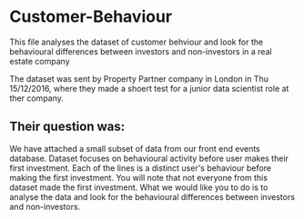 # Customer-Behaviour

This file analyses the dataset of customer behviour and look for the behavioural differences between investors and non-investors in
a real estate company

The dataset was sent by Property Partner company in London in Thu 15/12/2016, where they made a shoert test for a 
junior data scientist role at ther company.

Their question was:
--------------------
We have attached a small subset of data from our front end events database. Dataset focuses on behavioural activity before 
user makes their first investment. Each of the lines is a distinct user's behaviour before making the first investment. 
You will note that not everyone from this dataset made the first investment. What we would like you to do is to analyse 
the data and look for the behavioural differences between investors and non-investors.
